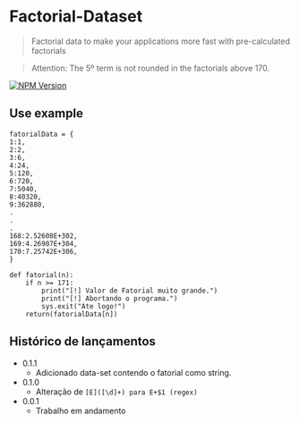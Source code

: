 # Factorial-Dataset
> Factorial data to make your applications more fast with pre-calculated factorials

> Attention: The 5º term is not rounded in the factorials above 170.

[![NPM Version][npm-image]][npm-url]


## Use example
```
fatorialData = {
1:1,
2:2,
3:6,
4:24,
5:120,
6:720,
7:5040,
8:40320,
9:362880,
.
.
.
168:2.52608E+302,
169:4.26907E+304,
170:7.25742E+306,
}
```
```
def fatorial(n):
    if n >= 171:
        print("[!] Valor de Fatorial muito grande.")
        print("[!] Abortando o programa.")
        sys.exit("Ate logo!")
    return(fatorialData[n])
```

## Histórico de lançamentos

* 0.1.1
    * Adicionado data-set contendo o fatorial como string.
* 0.1.0
    * Alteração de `[E]([\d]+) para E+$1 (regex)`
* 0.0.1
    * Trabalho em andamento

[npm-image]: https://img.shields.io/npm/v/datadog-metrics.svg?style=flat-square
[npm-url]: https://npmjs.org/package/datadog-metrics
[npm-downloads]: https://img.shields.io/npm/dm/datadog-metrics.svg?style=flat-square
[travis-image]: https://img.shields.io/travis/dbader/node-datadog-metrics/master.svg?style=flat-square
[travis-url]: https://travis-ci.org/dbader/node-datadog-metrics
[wiki]: https://github.com/seunome/seuprojeto/wiki
